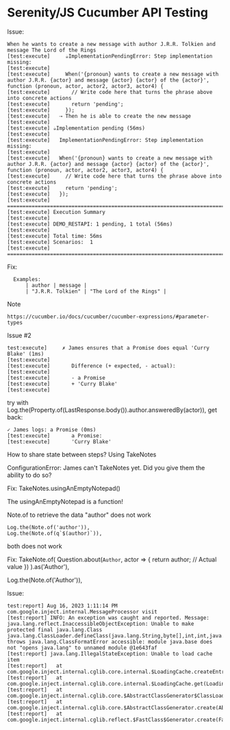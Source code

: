# Serenity/JS Cucumber API Testing

Issue:
```
When he wants to create a new message with author J.R.R. Tolkien and message The Lord of the Rings
[test:execute]     ☕ImplementationPendingError: Step implementation missing:
[test:execute] 
[test:execute]     When('{pronoun} wants to create a new message with author J.R.R. {actor} and message {actor} {actor} of the {actor}', function (pronoun, actor, actor2, actor3, actor4) {
[test:execute]       // Write code here that turns the phrase above into concrete actions
[test:execute]       return 'pending';
[test:execute]     });
[test:execute]   ⇢ Then he is able to create the new message
[test:execute] 
[test:execute] ☕Implementation pending (56ms)
[test:execute] 
[test:execute]   ImplementationPendingError: Step implementation missing:
[test:execute] 
[test:execute]   When('{pronoun} wants to create a new message with author J.R.R. {actor} and message {actor} {actor} of the {actor}', function (pronoun, actor, actor2, actor3, actor4) {
[test:execute]     // Write code here that turns the phrase above into concrete actions
[test:execute]     return 'pending';
[test:execute]   });
[test:execute] ================================================================================
[test:execute] Execution Summary
[test:execute] 
[test:execute] DEMO_RESTAPI: 1 pending, 1 total (56ms)
[test:execute] 
[test:execute] Total time: 56ms
[test:execute] Scenarios:  1
[test:execute] ===========================================================================
```

Fix:
```
  Examples:
      | author | message | 
      | "J.R.R. Tolkien" | "The Lord of the Rings" | 

```

Note
```
https://cucumber.io/docs/cucumber/cucumber-expressions/#parameter-types
```

Issue #2
```
test:execute]     ✗ James ensures that a Promise does equal 'Curry Blake' (1ms)
[test:execute] 
[test:execute]       Difference (+ expected, - actual):
[test:execute] 
[test:execute]       - a Promise
[test:execute]       + 'Curry Blake'
[test:execute] 
```

try with 
 Log.the(Property.of(LastResponse.body<MessageDto>()).author.answeredBy(actor)),
 get back:
 ```
 ✓ James logs: a Promise (0ms)
[test:execute]       a Promise:
[test:execute]       'Curry Blake'
```

How to share state between steps?
Using TakeNotes

 ConfigurationError: James can't TakeNotes yet. Did you give them the ability to do so?

  
  Fix: 
  TakeNotes.usingAnEmptyNotepad()

The usingAnEmptyNotepad is a function!

Note.of to retrieve the data "author" does not work
```
Log.the(Note.of('author')),
Log.the(Note.of(q`$(author)`)), 
```  
both does not work

Fix:
  TakeNote.of(
        Question.about<string>(`Author`, actor => {
          return author; // Actual value
        })
      ).as('Author'),


  Log.the(Note.of('Author')),


  Issue:
  ```
  test:report] Aug 16, 2023 1:11:14 PM com.google.inject.internal.MessageProcessor visit
[test:report] INFO: An exception was caught and reported. Message: java.lang.reflect.InaccessibleObjectException: Unable to make protected final java.lang.Class java.lang.ClassLoader.defineClass(java.lang.String,byte[],int,int,java.security.ProtectionDomain) throws java.lang.ClassFormatError accessible: module java.base does not "opens java.lang" to unnamed module @1e643faf
[test:report] java.lang.IllegalStateException: Unable to load cache item
[test:report]   at com.google.inject.internal.cglib.core.internal.$LoadingCache.createEntry(LoadingCache.java:79)
[test:report]   at com.google.inject.internal.cglib.core.internal.$LoadingCache.get(LoadingCache.java:34)
[test:report]   at com.google.inject.internal.cglib.core.$AbstractClassGenerator$ClassLoaderData.get(AbstractClassGenerator.java:119)
[test:report]   at com.google.inject.internal.cglib.core.$AbstractClassGenerator.create(AbstractClassGenerator.java:294)
[test:report]   at com.google.inject.internal.cglib.reflect.$FastClass$Generator.create(FastClass.java:65)

```

